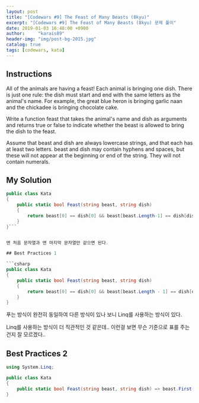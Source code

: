 ```yaml
---
layout: post
title: "[Codewars #9] The Feast of Many Beasts (8kyu)"
excerpt: "[Codewars #9] The Feast of Many Beasts (8kyu) 문제 풀이"
date: 2019-01-03 16:48:00 +0900
author:     "karais89"
header-img: "img/post-bg-2015.jpg"
catalog: true
tags: [codewars, kata]
---
```


## Instructions

All of the animals are having a feast! Each animal is bringing one dish. There is just one rule: the dish must start and end with the same letters as the animal's name. For example, the great blue heron is bringing garlic naan and the chickadee is bringing chocolate cake.

Write a function feast that takes the animal's name and dish as arguments and returns true or false to indicate whether the beast is allowed to bring the dish to the feast.

Assume that beast and dish are always lowercase strings, and that each has at least two letters. beast and dish may contain hyphens and spaces, but these will not appear at the beginning or end of the string. They will not contain numerals.

## My Solution

```csharp
public class Kata
{
    public static bool Feast(string beast, string dish)
    {  
        return beast[0] == dish[0] && beast[beast.Length-1] == dish[dish.Length-1];
    }
}```


맨 처음 문자열과 맨 마지막 문자열만 같으면 된다.

## Best Practices 1

```csharp
public class Kata
{
    public static bool Feast(string beast, string dish)
    {
        return beast[0] == dish[0] && beast[beast.Length - 1] == dish[dish.Length - 1];
    }
}
```

푸는 방식이 완전히 동일하여 다른 방식이 있나 보니 Linq를 사용하는 방식이 있다.

Linq를 사용하는 방식이 더 직관적인 것 같은데.. 이런걸 보면 무슨 기준으로 표를 주는건지 잘 모르겠다..

## Best Practices 2

```csharp
using System.Linq;

public class Kata
{
    public static bool Feast(string beast, string dish) => beast.First() == dish.First() && beast.Last() == dish.Last();
}
```